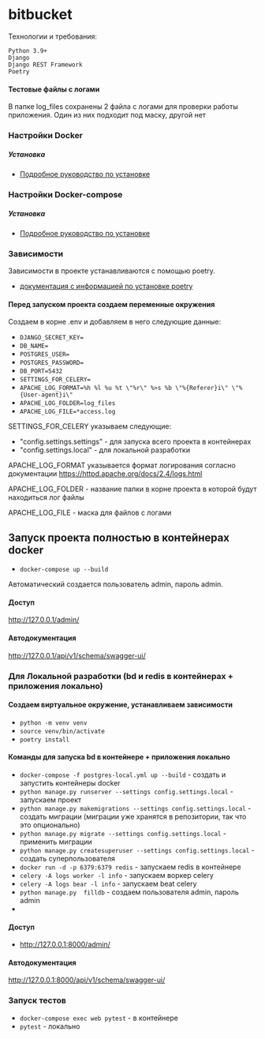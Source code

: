 # bitbucket

Технологии и требования:
```
Python 3.9+
Django
Django REST Framework
Poetry
```

#### Тестовые файлы с логами

В папке log_files сохранены 2 файла с логами для проверки работы приложения. 
Один из них подходит под маску, другой нет

### Настройки Docker

##### Установка

* [Подробное руководство по установке](https://docs.docker.com/install/linux/docker-ce/ubuntu/)

### Настройки Docker-compose

##### Установка

* [Подробное руководство по установке](https://docs.docker.com/compose/install/)

### Зависимости

Зависимости в проекте устанавливаются с помощью poetry.
* [документация с информацией по установке poetry](https://python-poetry.org/docs/cli/)

#### Перед запуском проекта создаем переменные окружения
Создаем в корне .env и добавляем в него следующие данные:

* `DJANGO_SECRET_KEY=`
* `DB_NAME=`
* `POSTGRES_USER=`
* `POSTGRES_PASSWORD=`
* `DB_PORT=5432`
* `SETTINGS_FOR_CELERY=`
* `APACHE_LOG_FORMAT=%h %l %u %t \"%r\" %>s %b \"%{Referer}i\" \"%{User-agent}i\"`
* `APACHE_LOG_FOLDER=log_files`
* `APACHE_LOG_FILE=*access.log`

SETTINGS_FOR_CELERY указываем следующие:
* "config.settings.settings" - для запуска всего проекта в контейнерах
* "config.settings.local" - для локальной разработки

APACHE_LOG_FORMAT указывается формат логирования согласно документации 
https://httpd.apache.org/docs/2.4/logs.html

APACHE_LOG_FOLDER - название папки в корне проекта в которой будут находиться 
лог файлы

APACHE_LOG_FILE - маска для файлов с логами

## Запуск проекта полностью в контейнерах docker

* `docker-compose up --build`

Автоматический создается пользователь admin, пароль admin.

#### Доступ

http://127.0.0.1/admin/

#### Автодокументация

http://127.0.0.1/api/v1/schema/swagger-ui/

### Для Локальной разработки (bd и redis в контейнерах + приложения локально)

#### Создаем виртуальное окружение, устанавливаем зависимости
* `python -m venv venv`
* `source venv/bin/activate`
* `poetry install`

#### Команды для запуска bd в контейнере + приложения локально

* `docker-compose -f postgres-local.yml up --build` - создать и запустить контейнеры docker
* `python manage.py runserver --settings config.settings.local` - запускаем 
  проект
* `python manage.py makemigrations --settings config.settings.local` - создать миграции (миграции уже хранятся в репозитории, так что это опционально)
* `python manage.py migrate --settings config.settings.local` - применить миграции
* `python manage.py createsuperuser --settings config.settings.local` - создать суперпользователя
* `docker run -d -p 6379:6379 redis` - запускаем redis в контейнере
* `celery -A logs worker -l info` - запускаем воркер celery
* `celery -A logs bear -l info` - запускаем beat celery
* `python manage.py  filldb` - создаем пользователя admin, пароль admin
* 
#### Доступ

* http://127.0.0.1:8000/admin/

#### Автодокументация

http://127.0.0.1:8000/api/v1/schema/swagger-ui/

### Запуск тестов 

* `docker-compose exec web pytest` - в контейнере
* `pytest` - локально
